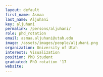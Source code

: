 ```yaml
---
layout: default
first_name: Asmaa
last_name: Aljuhani
key: aljuhani
permalink: /persons/aljuhani/
role: phd_rotation
email: asmaa.aljuhani@utah.edu
image: /assets/images/people/aljuhani.png
organization: University of Utah
interests: Visualization
position: PhD Student
graduated: PhD rotation '17
website:
---
```

